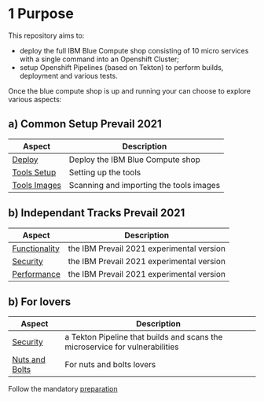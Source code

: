 # 1 Purpose

This repository aims to:
- deploy the full IBM Blue Compute shop consisting of 10 micro services with a single command into an Openshift Cluster;
- setup Openshift Pipelines (based on Tekton) to perform builds, deployment and various tests.

Once the blue compute shop is up and running your can choose to explore various aspects:

## a) Common Setup Prevail 2021

| Aspect | Description |
| --- | --- |
| [Deploy](aspects/functionality/DEPLOY-FULL-BC.MD) | Deploy the IBM Blue Compute shop |
| [Tools Setup](aspects/nuts-and-bolts/MINI-SETUP.MD) | Setting up the tools |
| [Tools Images](aspects/nuts-and-bolts/SCAN.MD) | Scanning and importing the tools images |

## b) Independant Tracks Prevail 2021

| Aspect | Description |
| --- | --- |
| [Functionality](aspects/functionality/README.MD) | the IBM Prevail 2021 experimental version |
| [Security](aspects/security/README-V2.MD) | the IBM Prevail 2021 experimental version |
| [Performance](aspects/performance/README-V2.MD) | the IBM Prevail 2021 experimental version |


## b) For lovers

| Aspect | Description |
| --- | --- |
| [Security](aspects/security/README.MD) | a Tekton Pipeline that builds and scans the microservice for vulnerabilities |
| [Nuts and Bolts](aspects/nuts-and-bolts/README.MD) | For nuts and bolts lovers |

Follow the mandatory [preparation](aspects/general/README.MD)



